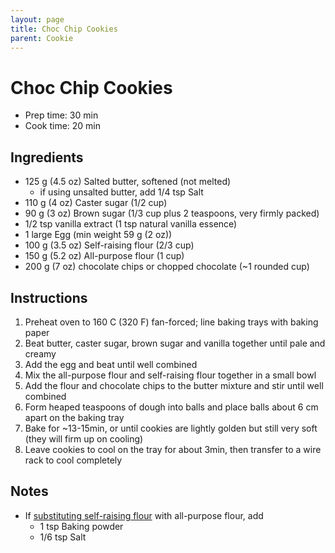 ```yaml
---
layout: page
title: Choc Chip Cookies
parent: Cookie
---
```


# Choc Chip Cookies

- Prep time: 30 min
- Cook time: 20 min

## Ingredients

- 125 g (4.5 oz) Salted butter, softened (not melted)
  - if using unsalted butter, add 1/4 tsp Salt
- 110 g (4 oz) Caster sugar (1/2 cup)
- 90 g (3 oz) Brown sugar (1/3 cup plus 2 teaspoons, very firmly packed)
- 1/2 tsp vanilla extract (1 tsp natural vanilla essence)
- 1 large Egg (min weight 59 g (2 oz))
- 100 g (3.5 oz) Self-raising flour (2/3 cup)
- 150 g (5.2 oz) All-purpose flour (1 cup)
- 200 g (7 oz) chocolate chips or chopped chocolate (~1 rounded cup)

## Instructions

1. Preheat oven to 160 C (320 F) fan-forced; line baking trays with baking paper
2. Beat butter, caster sugar, brown sugar and vanilla together until pale and creamy
3. Add the egg and beat until well combined
4. Mix the all-purpose flour and self-raising flour together in a small bowl
5. Add the flour and chocolate chips to the butter mixture and stir until well combined
6. Form heaped teaspoons of dough into balls and place balls about 6 cm apart on the baking tray
7. Bake for ~13-15min, or until cookies are lightly golden but still very soft (they will firm up on cooling)
8. Leave cookies to cool on the tray for about 3min, then transfer to a wire rack to cool completely

## Notes

- If [substituting self-raising flour](../substitution/self_raising_flour.md) with all-purpose flour, add
  - 1 tsp Baking powder
  - 1/6 tsp Salt
